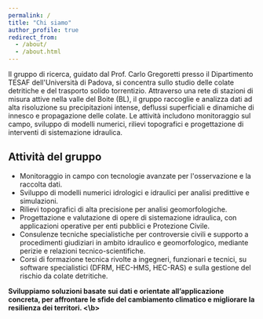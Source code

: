 ```yaml
---
permalink: /
title: "Chi siamo"
author_profile: true
redirect_from: 
  - /about/
  - /about.html
---
```


Il gruppo di ricerca, guidato dal Prof. Carlo Gregoretti presso il Dipartimento TESAF dell'Università di Padova, si concentra sullo studio delle colate detritiche e del trasporto solido torrentizio. 
Attraverso una rete di stazioni di misura attive nella valle del Boite (BL), il gruppo raccoglie e analizza dati ad alta risoluzione su precipitazioni intense, deflussi superficiali e dinamiche di innesco e propagazione delle colate. 
Le attività includono monitoraggio sul campo, sviluppo di modelli numerici, rilievi topografici e progettazione di interventi di sistemazione idraulica.

## Attività del gruppo
* Monitoraggio in campo con tecnologie avanzate per l'osservazione e la raccolta dati.
* Sviluppo di modelli numerici idrologici e idraulici per analisi predittive e simulazioni.
* Rilievi topografici di alta precisione per analisi geomorfologiche.
* Progettazione e valutazione di opere di sistemazione idraulica, con applicazioni operative per enti pubblici e Protezione Civile.
* Consulenze tecniche specialistiche per controversie civili e supporto a procedimenti giudiziari in ambito idraulico e geomorfologico, mediante perizie e relazioni tecnico-scientifiche.
* Corsi di formazione tecnica rivolte a ingegneri, funzionari e tecnici, su software specialistici (DFRM, HEC-HMS, HEC-RAS) e sulla gestione del rischio da colate detritiche. 

<b> Sviluppiamo soluzioni basate sui dati e orientate all’applicazione concreta, per affrontare le sfide del cambiamento climatico e migliorare la resilienza dei territori. <\b>
